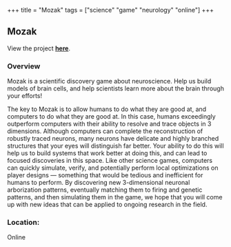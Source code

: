 +++
title = "Mozak"
tags = ["science" "game" "neurology" "online"]
+++

## Mozak

View the project [**here**](https://www.mozak.science/).

### Overview

Mozak is a scientific discovery game about neuroscience. Help us build models of brain cells, and help scientists learn more about the brain through your efforts!

The key to Mozak is to allow humans to do what they are good at, and computers to do what they are good at. In this case, humans exceedingly outperform computers with their ability to resolve and trace objects in 3 dimensions. Although computers can complete the reconstruction of robustly traced neurons, many neurons have delicate and highly branched structures that your eyes will distinguish far better. Your ability to do this will help us to build systems that work better at doing this, and can lead to focused discoveries in this space. Like other science games, computers can quickly simulate, verify, and potentially perform local optimizations on player designs — something that would be tedious and inefficient for humans to perform. By discovering new 3-dimensional neuronal arborization patterns, eventually matching them to firing and genetic patterns, and then simulating them in the game, we hope that you will come up with new ideas that can be applied to ongoing research in the field.

### Location:
Online
